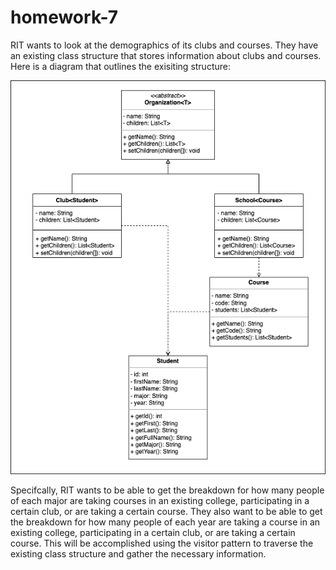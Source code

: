 # homework-7
RIT wants to look at the demographics of its clubs and courses. They have an existing class structure that stores information about clubs and courses. Here is a diagram that outlines the exisiting structure:

![Exisitng Data Structure](<Homework 7.png>)

Specifcally, RIT wants to be able to get the breakdown for how many people of each major are taking courses in an existing college, participating in a certain club, or are taking a certain course. They also want to be able to get the breakdown for how many people of each year are taking a course in an existing college, participating in a certain club, or are taking a certain course. This will be accomplished using the visitor pattern to traverse the existing class structure and gather the necessary information.
